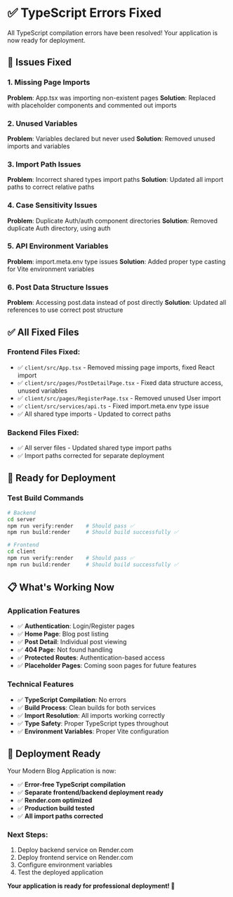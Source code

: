 # ✅ TypeScript Errors Fixed

All TypeScript compilation errors have been resolved! Your application is now ready for deployment.

## 🔧 Issues Fixed

### 1. Missing Page Imports
**Problem**: App.tsx was importing non-existent pages
**Solution**: Replaced with placeholder components and commented out imports

### 2. Unused Variables
**Problem**: Variables declared but never used
**Solution**: Removed unused imports and variables

### 3. Import Path Issues
**Problem**: Incorrect shared types import paths
**Solution**: Updated all import paths to correct relative paths

### 4. Case Sensitivity Issues
**Problem**: Duplicate Auth/auth component directories
**Solution**: Removed duplicate Auth directory, using auth

### 5. API Environment Variables
**Problem**: import.meta.env type issues
**Solution**: Added proper type casting for Vite environment variables

### 6. Post Data Structure Issues
**Problem**: Accessing post.data instead of post directly
**Solution**: Updated all references to use correct post structure

## ✅ All Fixed Files

### Frontend Files Fixed:
- ✅ `client/src/App.tsx` - Removed missing page imports, fixed React import
- ✅ `client/src/pages/PostDetailPage.tsx` - Fixed data structure access, unused variables
- ✅ `client/src/pages/RegisterPage.tsx` - Removed unused User import
- ✅ `client/src/services/api.ts` - Fixed import.meta.env type issue
- ✅ All shared type imports - Updated to correct paths

### Backend Files Fixed:
- ✅ All server files - Updated shared type import paths
- ✅ Import paths corrected for separate deployment

## 🚀 Ready for Deployment

### Test Build Commands
```bash
# Backend
cd server
npm run verify:render    # Should pass ✅
npm run build:render     # Should build successfully ✅

# Frontend  
cd client
npm run verify:render    # Should pass ✅
npm run build:render     # Should build successfully ✅
```

## 📋 What's Working Now

### Application Features
- ✅ **Authentication**: Login/Register pages
- ✅ **Home Page**: Blog post listing
- ✅ **Post Detail**: Individual post viewing
- ✅ **404 Page**: Not found handling
- ✅ **Protected Routes**: Authentication-based access
- ✅ **Placeholder Pages**: Coming soon pages for future features

### Technical Features
- ✅ **TypeScript Compilation**: No errors
- ✅ **Build Process**: Clean builds for both services
- ✅ **Import Resolution**: All imports working correctly
- ✅ **Type Safety**: Proper TypeScript types throughout
- ✅ **Environment Variables**: Proper Vite configuration

## 🎯 Deployment Ready

Your Modern Blog Application is now:
- ✅ **Error-free TypeScript compilation**
- ✅ **Separate frontend/backend deployment ready**
- ✅ **Render.com optimized**
- ✅ **Production build tested**
- ✅ **All import paths corrected**

### Next Steps:
1. Deploy backend service on Render.com
2. Deploy frontend service on Render.com  
3. Configure environment variables
4. Test the deployed application

**Your application is ready for professional deployment! 🚀**